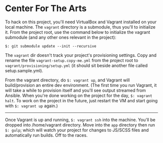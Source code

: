 # Center For The Arts

To hack on this project, you'll need VirtualBox and Vagrant installed on your local machine. The `vagrant` directory
is a submodule, thus you'll to initialize it. From the project root, use the command below to initialize the vagrant
submodule (and any other ones relevant in the project):

```
$: git submodule update --init --recursive
```

The `vagrant` dir doesn't track your project's provisioning settings. Copy and rename the file `vagrant-setup.copy-me.yml`
from the project root to `vagrant/provisioning/setup.yml` (it should sit beside another file called setup.sample.yml).

From the vagrant directory, do `$: vagrant up`, and Vagrant will build/provision an entire dev environment. (The first time 
you run Vagrant, it will take a while to provision itself and you'll see output streamed from Ansible. When you're done working on the project for the day, `$: vagrant halt`. To work on the project in the future, just restart the VM and start going with 
`$: vagrant up` again.)

---

Once Vagrant is up and running, `$: vagrant ssh` into the machine. You'll be dropped into /home/vagrant directory. Move into the `app` directory then run `$: gulp`; which will watch your project for changes to JS/SCSS files and automatically run builds. Off to the races.


